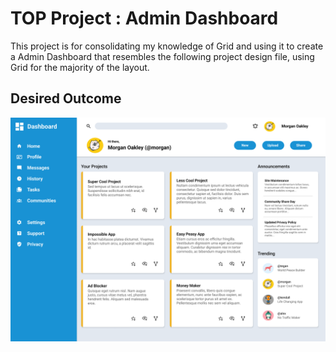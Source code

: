 # TOP Project : Admin Dashboard 
This project is for consolidating my knowledge of Grid and using it to create a Admin Dashboard that resembles the following project design file, using Grid for the majority of the layout. 

## Desired Outcome
![admin dashboard design image](/dashboard-project.png)